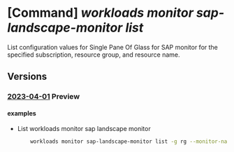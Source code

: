 # [Command] _workloads monitor sap-landscape-monitor list_

List configuration values for Single Pane Of Glass for SAP monitor for the specified subscription, resource group, and resource name.

## Versions

### [2023-04-01](/Resources/mgmt-plane/L3N1YnNjcmlwdGlvbnMve30vcmVzb3VyY2Vncm91cHMve30vcHJvdmlkZXJzL21pY3Jvc29mdC53b3JrbG9hZHMvbW9uaXRvcnMve30vc2FwbGFuZHNjYXBlbW9uaXRvcg==/2023-04-01.xml) **Preview**

<!-- mgmt-plane /subscriptions/{}/resourcegroups/{}/providers/microsoft.workloads/monitors/{}/saplandscapemonitor 2023-04-01 -->

#### examples

- List workloads monitor sap landscape monitor
    ```bash
        workloads monitor sap-landscape-monitor list -g rg --monitor-name name
    ```

